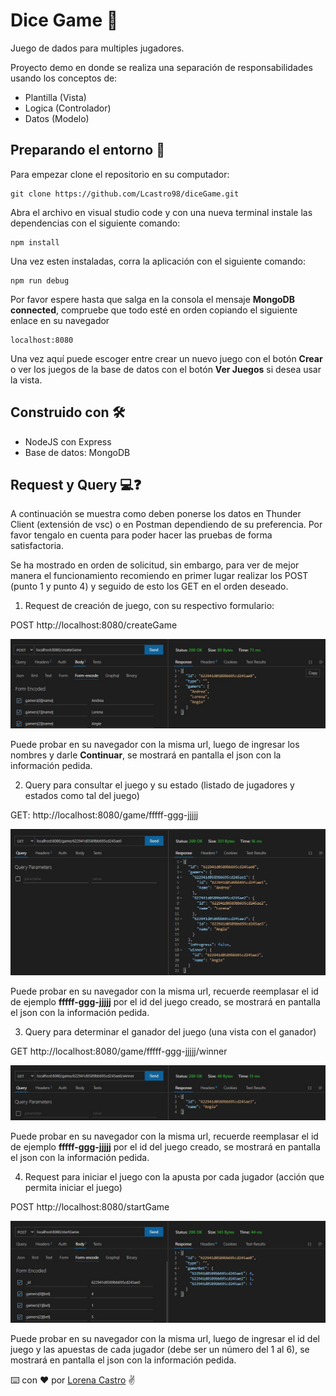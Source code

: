 # Dice Game 🎲

Juego de dados para multiples jugadores.

Proyecto demo en donde se realiza una separación de responsabilidades usando los conceptos de:
- Plantilla (Vista)
- Logica (Controlador)
- Datos (Modelo)

## Preparando el entorno 🔧

Para empezar clone el repositorio en su computador:
```plain
git clone https://github.com/Lcastro98/diceGame.git 
```
Abra el archivo en visual studio code y con una nueva terminal instale las dependencias con el siguiente comando:
```plain
npm install
```
Una vez esten instaladas, corra la aplicación con el siguiente comando:
```plain
npm run debug
```
Por favor espere hasta que salga en la consola el mensaje **MongoDB connected**, compruebe que todo esté en orden copiando el siguiente enlace en su navegador
```plain
localhost:8080
```
Una vez aquí puede escoger entre crear un nuevo juego con el botón **Crear** o ver los juegos de la base de datos con el botón **Ver Juegos** si desea usar la vista.

## Construido con 🛠️

- NodeJS con Express
- Base de datos: MongoDB

## Request y Query  💻❓

A continuación se muestra como deben ponerse los datos en Thunder Client (extensión de vsc) o en Postman dependiendo de su preferencia. Por favor tengalo en cuenta para poder hacer las pruebas de forma satisfactoria.

Se ha mostrado en orden de solicitud, sin embargo, para ver de mejor manera el funcionamiento recomiendo en primer lugar realizar los POST (punto 1 y punto 4) y seguido de esto los GET en el orden deseado.

1. Request de creación de juego, con su respectivo formulario:

  POST http://localhost:8080/createGame

![alt text](https://github.com/Lcastro98/diceGame/blob/main/public/images/createGamePOST.JPG?raw=true)

Puede probar en su navegador con la misma url, luego de ingresar los nombres y darle **Continuar**, se mostrará en pantalla el json con la información pedida.

2. Query para consultar el juego y su estado (listado de jugadores y estados como tal del juego)

  GET: http://localhost:8080/game/fffff-ggg-jjjjj
 
![alt text](https://github.com/Lcastro98/diceGame/blob/main/public/images/gameIdGET.JPG?raw=true)

Puede probar en su navegador con la misma url, recuerde reemplasar el id de ejemplo **fffff-ggg-jjjjj** por el id del juego creado, se mostrará en pantalla el json con la información pedida.
 
 3. Query para determinar el ganador del juego (una vista con el ganador)

  GET http://localhost:8080/game/fffff-ggg-jjjjj/winner

![alt text](https://github.com/Lcastro98/diceGame/blob/main/public/images/gameIdWinnerGET.JPG?raw=true)

Puede probar en su navegador con la misma url, recuerde reemplasar el id de ejemplo **fffff-ggg-jjjjj** por el id del juego creado, se mostrará en pantalla el json con la información pedida.

4. Request para iniciar el juego con la apusta por cada jugador (acción que permita iniciar el juego)

  POST http://localhost:8080/startGame 

![alt text](https://github.com/Lcastro98/diceGame/blob/main/public/images/startGamePOST.JPG?raw=true)

Puede probar en su navegador con la misma url, luego de ingresar el id del juego y las apuestas de cada jugador (debe ser un número del 1 al 6), se mostrará en pantalla el json con la información pedida.

⌨️ con ❤️ por [Lorena Castro](https://github.com/Lcastro98) ✌
